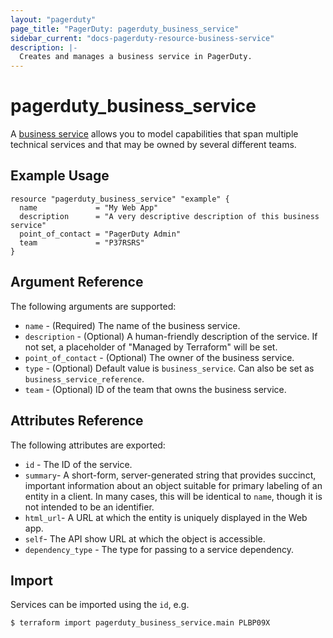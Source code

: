 ```yaml
---
layout: "pagerduty"
page_title: "PagerDuty: pagerduty_business_service"
sidebar_current: "docs-pagerduty-resource-business-service"
description: |-
  Creates and manages a business service in PagerDuty.
---
```


# pagerduty\_business\_service

A [business service](https://developer.pagerduty.com/api-reference/reference/REST/openapiv3.json/paths/~1business_services/get) allows you to model capabilities that span multiple technical services and that may be owned by several different teams. 


## Example Usage

```hcl
resource "pagerduty_business_service" "example" {
  name             = "My Web App"
  description      = "A very descriptive description of this business service"
  point_of_contact = "PagerDuty Admin"
  team             = "P37RSRS"
}
```

## Argument Reference

The following arguments are supported:

  * `name` - (Required) The name of the business service.
  * `description` - (Optional) A human-friendly description of the service.
    If not set, a placeholder of "Managed by Terraform" will be set.
  * `point_of_contact` - (Optional) The owner of the business service. 
  * `type` - (Optional) Default value is `business_service`. Can also be set as `business_service_reference`.
  * `team` - (Optional) ID of the team that owns the business service.
  
## Attributes Reference

The following attributes are exported:

  * `id` - The ID of the service.
  * `summary`- A short-form, server-generated string that provides succinct, important information about an object suitable for primary labeling of an entity in a client. In many cases, this will be identical to `name`, though it is not intended to be an identifier.
  * `html_url`- A URL at which the entity is uniquely displayed in the Web app.
  * `self`- The API show URL at which the object is accessible.
  * `dependency_type` - The type for passing to a service dependency.

## Import

Services can be imported using the `id`, e.g.

```
$ terraform import pagerduty_business_service.main PLBP09X
```
